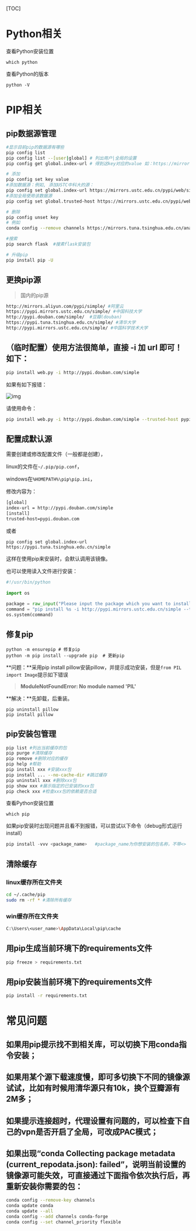 [TOC]

# Python相关

查看Python安装位置

```python3
which python
```

查看Python的版本

```python3
python -V
```

# PIP相关

## pip数据源管理

```sh
#显示目前pip的数据源有哪些
pip config list
pip config list --[user|global] # 列出用户|全局的设置
pip config get global.index-url # 得到这key对应的value 如：https://mirrors.aliyun.com/pypi/simple/

# 添加
pip config set key value
#添加数据源：例如, 添加USTC中科大的源：
pip config set global.index-url https://mirrors.ustc.edu.cn/pypi/web/simple
#添加全局使用该数据源
pip config set global.trusted-host https://mirrors.ustc.edu.cn/pypi/web/simple

# 删除
pip config unset key
# 例如
conda config --remove channels https://mirrors.tuna.tsinghua.edu.cn/anaconda/pkgs/free/

#搜索
pip search flask  #搜素flask安装包

# 升级pip
pip install pip -U
```

## 更换pip源

> 国内的pip源

```bash
http://mirrors.aliyun.com/pypi/simple/ #阿里云
https://pypi.mirrors.ustc.edu.cn/simple/ #中国科技大学
http://pypi.douban.com/simple/  #豆瓣(douban) 
https://pypi.tuna.tsinghua.edu.cn/simple/ #清华大学 
http://pypi.mirrors.ustc.edu.cn/simple/ #中国科学技术大学 
```

## （临时配置）使用方法很简单，直接 -i 加 url 即可！如下：

```sh
pip install web.py -i http://pypi.douban.com/simple
```

如果有如下报错：

![img](https://gitee.com/ming-xiangyu/Imageshack/raw/master/img/1005188-20160824100208198-524213286.png)

请使用命令：

```sh
pip install web.py -i http://pypi.douban.com/simple --trusted-host pypi.douban.com
```

## 配置成默认源

需要创建或修改配置文件（一般都是创建），

linux的文件在`~/.pip/pip.conf`，

windows在`%HOMEPATH%\pip\pip.ini`，

修改内容为：

```bash
[global]
index-url = http://pypi.douban.com/simple
[install]
trusted-host=pypi.douban.com
```

或者

 ```
pip config set global.index-url https://pypi.tuna.tsinghua.edu.cn/simple
 ```

这样在使用pip来安装时，会默认调用该镜像。

也可以使用读入文件进行安装：

```python
#!/usr/bin/python
  
import os
  
package = raw_input("Please input the package which you want to install!\n")
command = "pip install %s -i http://pypi.mirrors.ustc.edu.cn/simple --trusted-host pypi.mirrors.ustc.edu.cn" % package
os.system(command)
```

## 修复pip

```python3
python -m ensurepip # 修复pip
python -m pip install --upgrade pip  # 更新pip
```

**问题：**采用pip install pillow安装pillow，并提示成功安装，但是`from PIL import Image`提示如下错误

> **ModuleNotFoundError: No module named 'PIL'**

**解决：**先卸载，后重装。

```python3
pip uninstall pillow 
pip install pillow  
```

## pip安装包管理

```sh
pip list #列出当前缓存的包
pip purge #清除缓存
pip remove #删除对应的缓存
pip help #帮助
pip install xxx #安装xxx包
pip install ... --no-cache-dir #跳过缓存
pip uninstall xxx #删除xxx包
pip show xxx #展示指定的已安装的xxx包
pip check xxx #检查xxx包的依赖是否合适
```

查看Python安装位置

```python3
which pip
```

如果pip安装时出现问题并且看不到报错，可以尝试以下命令（debug形式运行install）

```python
pip install -vvv <package_name>   #package_name为你想安装的包名称，不带<>
```

## 清除缓存

### linux缓存所在文件夹

```bash
cd ~/.cache/pip
sudo rm -rf * #清除所有缓存
```

### win缓存所在文件夹

```bash
C:\Users\<user_name>\AppData\Local\pip\cache
```

## 用pip生成当前环境下的requirements文件

```sh
pip freeze > requirements.txt
```

## 用pip安装当前环境下的requirements文件

```sh
pip install -r requirements.txt
```

# 常见问题

## 如果用pip提示找不到相关库，可以切换下用conda指令安装；

## 如果用某个源下载速度慢，即可多切换下不同的镜像源试试，比如有时候用清华源只有10k，换个豆瓣源有2M多；

## 如果提示连接超时，代理设置有问题的，可以检查下自己的vpn是否开启了全局，可改成PAC模式；

## 如果出现“conda Collecting package metadata (current_repodata.json): failed”，说明当前设置的镜像源可能失效，可直接通过下面指令依次执行后，再重新安装你需要的包：

~~~sh
conda config --remove-key channels
conda update conda
conda update --all
conda config --add channels conda-forge
conda config --set channel_priority flexible
~~~

